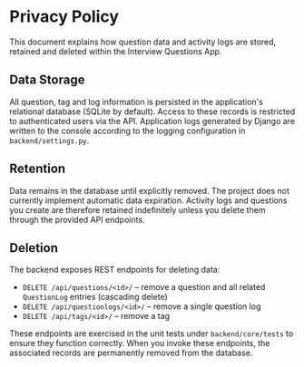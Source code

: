 # Privacy Policy

This document explains how question data and activity logs are stored, retained and deleted within the Interview Questions App.

## Data Storage

All question, tag and log information is persisted in the application's relational database (SQLite by default). Access to these records is restricted to authenticated users via the API. Application logs generated by Django are written to the console according to the logging configuration in `backend/settings.py`.

## Retention

Data remains in the database until explicitly removed. The project does not currently implement automatic data expiration. Activity logs and questions you create are therefore retained indefinitely unless you delete them through the provided API endpoints.

## Deletion

The backend exposes REST endpoints for deleting data:

- `DELETE /api/questions/<id>/` – remove a question and all related `QuestionLog` entries (cascading delete)
- `DELETE /api/questionlogs/<id>/` – remove a single question log
- `DELETE /api/tags/<id>/` – remove a tag

These endpoints are exercised in the unit tests under `backend/core/tests` to ensure they function correctly. When you invoke these endpoints, the associated records are permanently removed from the database.

